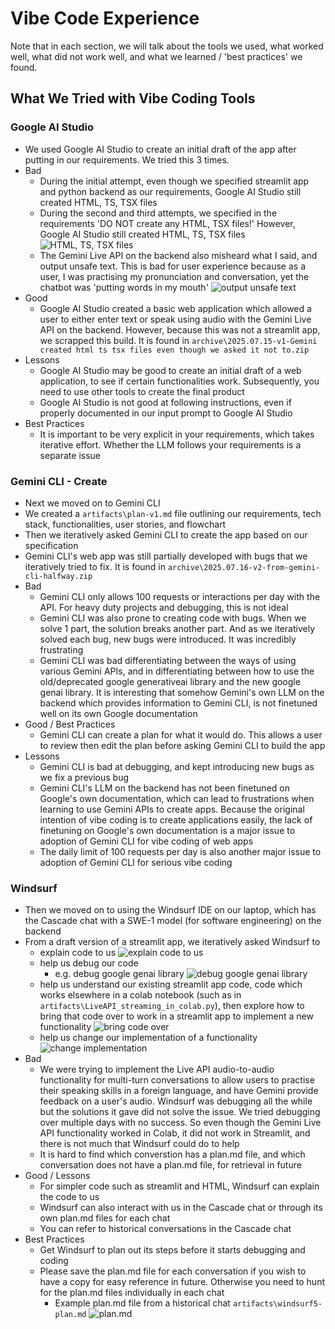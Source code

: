 # Vibe Code Experience
Note that in each section, we will talk about the tools we used, what worked well, what did not work well, and what we learned / 'best practices' we found.

## What We Tried with Vibe Coding Tools

### Google AI Studio
* We used Google AI Studio to create an initial draft of the app after putting in our requirements. We tried this 3 times.
* Bad
    * During the initial attempt, even though we specified streamlit app and python backend as our requirements, Google AI Studio still created HTML, TS, TSX files
    * During the second and third attempts, we specified in the requirements 'DO NOT create any HTML, TSX files!' However, Google AI Studio still created HTML, TS, TSX files ![HTML, TS, TSX files](artifacts/2025.07.15%20v1%20-%20Gemini%20created%20html%20ts%20tsx%20files%20even%20though%20we%20asked%20it%20not%20to.png)
    * The Gemini Live API on the backend also misheard what I said, and output unsafe text. This is bad for user experience because as a user, I was practising my pronunciation and conversation, yet the chatbot was 'putting words in my mouth' ![output unsafe text](artifacts/2025.07.15%20v1b%20-%20TTS%20generated%20unsafe%20text.png)
* Good
    * Google AI Studio created a basic web application which allowed a user to either enter text or speak using audio with the Gemini Live API on the backend. However, because this was not a streamlit app, we scrapped this build. It is found in `archive\2025.07.15-v1-Gemini created html ts tsx files even though we asked it not to.zip`
* Lessons
    * Google AI Studio may be good to create an initial draft of a web application, to see if certain functionalities work. Subsequently, you need to use other tools to create the final product
    * Google AI Studio is not good at following instructions, even if properly documented in our input prompt to Google AI Studio
* Best Practices
    * It is important to be very explicit in your requirements, which takes iterative effort. Whether the LLM follows your requirements is a separate issue


### Gemini CLI - Create 
* Next we moved on to Gemini CLI
* We created a `artifacts\plan-v1.md` file outlining our requirements, tech stack, functionalities, user stories, and flowchart
* Then we iteratively asked Gemini CLI to create the app based on our specification
* Gemini CLI's web app was still partially developed with bugs that we iteratively tried to fix. It is found in `archive\2025.07.16-v2-from-gemini-cli-halfway.zip`
* Bad
    * Gemini CLI only allows 100 requests or interactions per day with the API. For heavy duty projects and debugging, this is not ideal
    * Gemini CLI was also prone to creating code with bugs. When we solve 1 part, the solution breaks another part. And as we iteratively solved each bug, new bugs were introduced. It was incredibly frustrating
    * Gemini CLI was bad differentiating between the ways of using various Gemini APIs, and in differentiating between how to use the old/deprecated google generativeai library and the new google genai library. It is interesting that somehow Gemini's own LLM on the backend which provides information to Gemini CLI, is not finetuned well on its own Google documentation
* Good / Best Practices
    * Gemini CLI can create a plan for what it would do. This allows a user to review then edit the plan before asking Gemini CLI to build the app
* Lessons
    * Gemini CLI is bad at debugging, and kept introducing new bugs as we fix a previous bug
    * Gemini CLI's LLM on the backend has not been finetuned on Google's own documentation, which can lead to frustrations when learning to use Gemini APIs to create apps. Because the original intention of vibe coding is to create applications easily, the lack of finetuning on Google's own documentation is a major issue to adoption of Gemini CLI for vibe coding of web apps
    * The daily limit of 100 requests per day is also another major issue to adoption of Gemini CLI for serious vibe coding


### Windsurf
* Then we moved on to using the Windsurf IDE on our laptop, which has the Cascade chat with a SWE-1 model (for software engineering) on the backend
* From a draft version of a streamlit app, we iteratively asked Windsurf to
    * explain code to us ![explain code to us](artifacts/windsurf2-explaincode.png)
    * help us debug our code
        * e.g. debug google genai library ![debug google genai library](artifacts/windsurf1-debug-google-genai.png)
    * help us understand our existing streamlit app code, code which works elsewhere in a colab notebook (such as in `artifacts\LiveAPI_streaming_in_colab.py`), then explore how to bring that code over to work in a streamlit app to implement a new functionality ![bring code over](artifacts/windsurf3-bringcodeover.png)
    * help us change our implementation of a functionality ![change implementation](artifacts/windsurf4-changeimplementation.png)
* Bad
    * We were trying to implement the Live API audio-to-audio functionality for multi-turn conversations to allow users to practise their speaking skills in a foreign language, and have Gemini provide feedback on a user's audio. Windsurf was debugging all the while but the solutions it gave did not solve the issue. We tried debugging over multiple days with no success. So even though the Gemini Live API functionality worked in Colab, it did not work in Streamlit, and there is not much that Windsurf could do to help
    * It is hard to find which converstion has a plan.md file, and which conversation does not have a plan.md file, for retrieval in future
* Good / Lessons
    * For simpler code such as streamlit and HTML, Windsurf can explain the code to us
    * Windsurf can also interact with us in the Cascade chat or through its own plan.md files for each chat
    * You can refer to historical conversations in the Cascade chat
* Best Practices
    * Get Windsurf to plan out its steps before it starts debugging and coding
    * Please save the plan.md file for each conversation if you wish to have a copy for easy reference in future. Otherwise you need to hunt for the plan.md files individually in each chat
        * Example plan.md file from a historical chat `artifacts\windsurf5-plan.md` ![plan.md](artifacts/windsurf5-plan-md.png)


